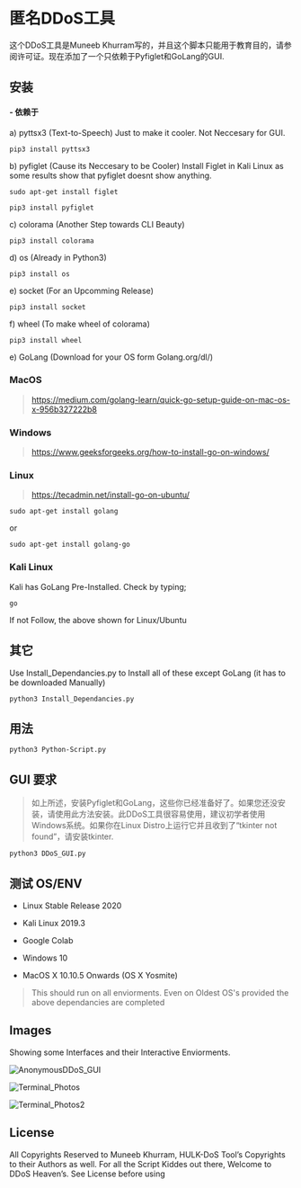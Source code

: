# 匿名DDoS工具

这个DDoS工具是Muneeb Khurram写的，并且这个脚本只能用于教育目的，请参阅许可证。现在添加了一个只依赖于Pyfiglet和GoLang的GUI.

## 安装

#### - 依赖于
a) pyttsx3 (Text-to-Speech) Just to make it cooler. Not Neccesary for GUI.
```
pip3 install pyttsx3
```
b) pyfiglet (Cause its Neccesary to be Cooler)
Install Figlet in Kali Linux as some results show that pyfiglet doesnt show anything.
```
sudo apt-get install figlet
```
```
pip3 install pyfiglet
```
c) colorama (Another Step towards CLI Beauty)
```
pip3 install colorama
````
d) os (Already in Python3)
```
pip3 install os
```
e) socket (For an Upcomming Release)
```
pip3 install socket
```
f) wheel (To make wheel of colorama) 
```
pip3 install wheel
```
e) GoLang (Download for your OS form Golang.org/dl/) 

### MacOS

> https://medium.com/golang-learn/quick-go-setup-guide-on-mac-os-x-956b327222b8

### Windows

> https://www.geeksforgeeks.org/how-to-install-go-on-windows/

### Linux

> https://tecadmin.net/install-go-on-ubuntu/
```
sudo apt-get install golang
```
or
```
sudo apt-get install golang-go
```

### Kali Linux

Kali has GoLang Pre-Installed.
Check by typing;

```
go 
```
If not Follow, the above shown for Linux/Ubuntu


## 其它
Use Install_Dependancies.py to Install all of these except GoLang (it has to be downloaded Manually)
````
python3 Install_Dependancies.py
````
## 用法
````
python3 Python-Script.py
````
## GUI 要求

> 如上所述，安装Pyfiglet和GoLang，这些你已经准备好了。如果您还没安装，请使用此方法安装。此DDoS工具很容易使用，建议初学者使用Windows系统。如果你在Linux Distro上运行它并且收到了“tkinter not found”，请安装tkinter. 

```
python3 DDoS_GUI.py
```
## 测试 OS/ENV

- Linux Stable Release 2020

- Kali Linux 2019.3

- Google Colab

- Windows 10

- MacOS X 10.10.5 Onwards (OS X Yosmite)

> This should run on all enviorments. Even on Oldest OS's provided the above dependancies are completed

## Images

Showing some Interfaces and their Interactive Enviorments.

![AnonymousDDoS_GUI](https://munublogs.files.wordpress.com/2020/05/screen-shot-2020-05-13-at-8.11.04-pm.png)

![Terminal_Photos](https://munublogs.files.wordpress.com/2020/05/screen-shot-2020-05-13-at-8.09.41-pm.png)

![Terminal_Photos2](https://munublogs.files.wordpress.com/2020/05/screen-shot-2020-05-13-at-8.10.30-pm.png)

## License
All Copyrights Reserved to Muneeb Khurram, HULK-DoS Tool’s Copyrights to their Authors as well.
For all the Script Kiddes out there, Welcome to DDoS Heaven’s.
See License before using
